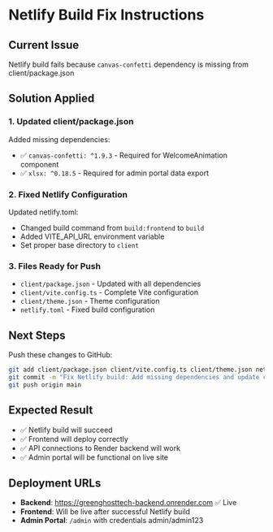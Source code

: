 # Netlify Build Fix Instructions

## Current Issue
Netlify build fails because `canvas-confetti` dependency is missing from client/package.json

## Solution Applied

### 1. Updated client/package.json
Added missing dependencies:
- ✅ `canvas-confetti: ^1.9.3` - Required for WelcomeAnimation component
- ✅ `xlsx: ^0.18.5` - Required for admin portal data export

### 2. Fixed Netlify Configuration
Updated netlify.toml:
- Changed build command from `build:frontend` to `build` 
- Added VITE_API_URL environment variable
- Set proper base directory to `client`

### 3. Files Ready for Push
- `client/package.json` - Updated with all dependencies
- `client/vite.config.ts` - Complete Vite configuration
- `client/theme.json` - Theme configuration  
- `netlify.toml` - Fixed build configuration

## Next Steps
Push these changes to GitHub:

```bash
git add client/package.json client/vite.config.ts client/theme.json netlify.toml
git commit -m "Fix Netlify build: Add missing dependencies and update config"
git push origin main
```

## Expected Result
- ✅ Netlify build will succeed
- ✅ Frontend will deploy correctly
- ✅ API connections to Render backend will work
- ✅ Admin portal will be functional on live site

## Deployment URLs
- **Backend**: https://greenghosttech-backend.onrender.com ✅ Live
- **Frontend**: Will be live after successful Netlify build
- **Admin Portal**: `/admin` with credentials admin/admin123